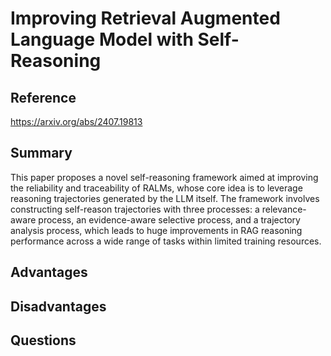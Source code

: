 # Improving Retrieval Augmented Language Model with Self-Reasoning
## Reference
https://arxiv.org/abs/2407.19813

## Summary

This paper proposes a novel self-reasoning framework aimed at improving the reliability and traceability of RALMs, whose core idea is to leverage reasoning trajectories generated by the LLM itself. The framework involves constructing self-reason trajectories with three processes: a relevance-aware process, an evidence-aware selective process, and a trajectory analysis process, which leads to huge improvements in RAG reasoning performance across a wide range of tasks within limited training resources.

## Advantages

## Disadvantages

## Questions
